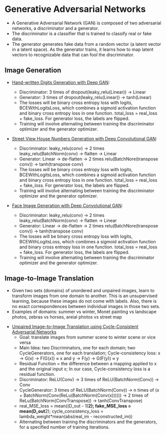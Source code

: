 # Generative Adversarial Networks

- A Generative Adversarial Network (GAN) is composed of two adversarial networks, a discriminator and a generator. 
- The discriminator is a classifier that is trained to classify real or fake data. 
- The generator generates fake data from a random vector (a latent vector in a latent space). As the generator trains, it learns how to map latent vectors to recognizable data that can fool the discriminator.

## Image Generation

* [Hand-written Digits Generation with Deep GAN](https://github.com/msfchen/deep_learning/tree/master/gan/digitsimple):
  - Discriminator: 3 times of dropout(leaky_relu(Linear)) -> Linear  
  - Generator: 3 times of dropout(leaky_relu(Linear)) -> tanh(Linear)
  - The losses will be binary cross entropy loss with logits, BCEWithLogitsLoss, which combines a sigmoid activation function and binary cross entropy loss in one function. total_loss = real_loss + fake_loss. For generator loss, the labels are flipped.
  - Training will involve alternating between training the discriminator optimizer and the generator optimizer.
  
* [Street View House Numbers Generation with Deep Convolutional GAN](https://github.com/msfchen/deep_learning/tree/master/gan/housenumconv):
  - Discriminator: leaky_relu(conv) -> 2 times leaky_relu(BatchNorm(conv) -> flatten -> Linear
  - Generator: Linear -> de-flatten -> 2 times relu(BatchNore(transpose conv)) -> tanh(transpose conv)
  - The losses will be binary cross entropy loss with logits, BCEWithLogitsLoss, which combines a sigmoid activation function and binary cross entropy loss in one function. total_loss = real_loss + fake_loss. For generator loss, the labels are flipped.
  - Training will involve alternating between training the discriminator optimizer and the generator optimizer.

* [Face Image Generation with Deep Convolutional GAN](https://github.com/msfchen/deep_learning/tree/master/gan/facegen):
  - Discriminator: leaky_relu(conv) -> 2 times leaky_relu(BatchNorm(conv) -> flatten -> Linear
  - Generator: Linear -> de-flatten -> 2 times relu(BatchNore(transpose conv)) -> tanh(transpose conv)
  - The losses will be binary cross entropy loss with logits, BCEWithLogitsLoss, which combines a sigmoid activation function and binary cross entropy loss in one function. total_loss = real_loss + fake_loss. For generator loss, the labels are flipped.
  - Training will involve alternating between training the discriminator optimizer and the generator optimizer.
  
## Image-to-Image Translation

- Given two sets (domains) of unordered and unpaired images, learn to transform images from one domain to another. This is an unsupervised learning, because these images do not come with labels. Also, there is no exact correspondences between individual images in those two sets.
- Examples of domains: summer vs winter, Monet painting vs landscape photos, zebras vs horses, areial photos vs street map 

* [Unpaired Image-to-Image Translation using Cycle-Consistent Adversarial Networks]((https://github.com/msfchen/deep_learning/tree/master/gan/cyclegan):)
  - Goal: translate images from summer scene to winter scene or vice versa
  - Main Idea: two Discriminators, one for each domain; two CycleGenerators, one for each translation; Cycle-consistency loss: x → G(x) → F(G(x)) ≈ x and  y → F(y) → G(F(y)) ≈ y
  - Residual Function = the difference between a mapping applied to x and the original input x; In our case, Cycle-consistency loss is a residual function.
  - Discriminator: ReLU(Conv) -> 3 times of ReLU(BatchNorm(Conv)) -> Conv 
  - CycleGenerator: 3 times of ReLU(BatchNorm(Conv)) -> n times of (x + BatchNorm(Conv(ReLu(BatchNorm(Conv(x)))))) -> 2 times of ReLu(BatchNorm(ConvTranspose)) -> tanh(ConvTranspose)
  - real_MSE_loss = mean((D_out - 1)**2); fake_MSE_loss = mean(D_out**2); cycle_consistency_loss = lambda_weight*mean(abs(real_im - reconstructed_im))
  - Alternating between training the discriminators and the generators, for a specified number of training iterations. 